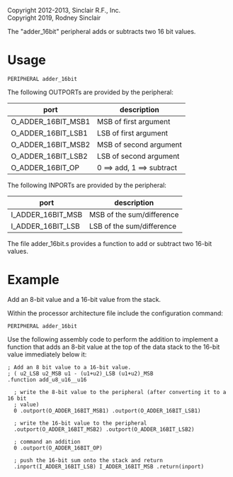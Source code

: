 Copyright 2012-2013, Sinclair R.F., Inc.<br/>
Copyright 2019, Rodney Sinclair

The "adder_16bit" peripheral adds or subtracts two 16 bit values.

Usage
=====

```
PERIPHERAL adder_16bit
```

The following OUTPORTs are provided by the peripheral:

| port | description |
| ---- | ----------- |
| O_ADDER_16BIT_MSB1 | MSB of first argument |
| O_ADDER_16BIT_LSB1 | LSB of first argument |
| O_ADDER_16BIT_MSB2 | MSB of second argument |
| O_ADDER_16BIT_LSB2 | LSB of second argument |
| O_ADDER_16BIT_OP | 0 ==> add, 1 ==> subtract |

The following INPORTs are provided by the peripheral:

| port | description |
| ---- | ----------- |
| I_ADDER_16BIT_MSB | MSB of the sum/difference |
| I_ADDER_16BIT_LSB | LSB of the sum/difference |

The file adder_16bit.s provides a function to add or subtract two 16-bit
values.

Example
=======

Add an 8-bit value and a 16-bit value from the stack.

Within the processor architecture file include the configuration command:

```
PERIPHERAL adder_16bit
```

Use the following assembly code to perform the addition to implement a function
that adds an 8-bit value at the top of the data stack to the 16-bit value
immediately below it:

```
; Add an 8 bit value to a 16-bit value.
; ( u2_LSB u2_MSB u1 - (u1+u2)_LSB (u1+u2)_MSB
.function add_u8_u16__u16

  ; write the 8-bit value to the peripheral (after converting it to a 16 bit
  ; value)
  0 .outport(O_ADDER_16BIT_MSB1) .outport(O_ADDER_16BIT_LSB1)

  ; write the 16-bit value to the peripheral
  .outport(O_ADDER_16BIT_MSB2) .outport(O_ADDER_16BIT_LSB2)

  ; command an addition
  0 .outport(O_ADDER_16BIT_OP)

  ; push the 16-bit sum onto the stack and return
  .inport(I_ADDER_16BIT_LSB) I_ADDER_16BIT_MSB .return(inport)
```
